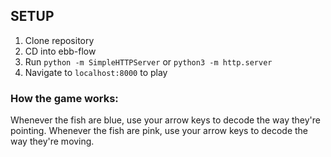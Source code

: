 ## SETUP

1. Clone repository
2. CD into ebb-flow
3. Run `python -m SimpleHTTPServer` or `python3 -m http.server`
4. Navigate to `localhost:8000` to play

### How the game works:
Whenever the fish are blue, use your arrow keys to decode the way they're pointing. Whenever the fish are pink, use your arrow keys to decode the way they're moving.

